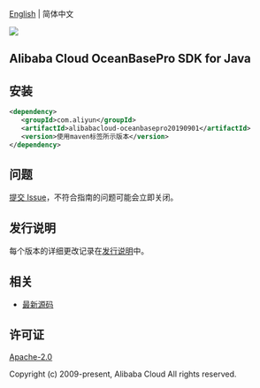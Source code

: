 [English](README.md) | 简体中文

![](https://aliyunsdk-pages.alicdn.com/icons/AlibabaCloud.svg)

## Alibaba Cloud OceanBasePro SDK for Java

## 安装

```xml
<dependency>
   <groupId>com.aliyun</groupId>
   <artifactId>alibabacloud-oceanbasepro20190901</artifactId>
   <version>使用maven标签所示版本</version>
</dependency>
```

## 问题

[提交 Issue](https://github.com/aliyun/alibabacloud-java-async-sdk/issues/new)，不符合指南的问题可能会立即关闭。

## 发行说明

每个版本的详细更改记录在[发行说明](./ChangeLog.txt)中。

## 相关

- [最新源码](https://github.com/aliyun/alibabacloud-async-java-sdk/)

## 许可证

[Apache-2.0](http://www.apache.org/licenses/LICENSE-2.0)

Copyright (c) 2009-present, Alibaba Cloud All rights reserved.
